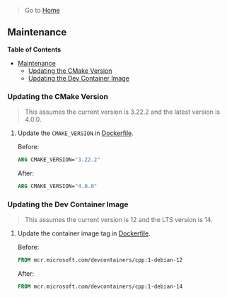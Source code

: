 > Go to [Home](../../README.md)

## Maintenance

**Table of Contents**

- [Maintenance](#maintenance)
  - [Updating the CMake Version](#updating-the-cmake-version)
  - [Updating the Dev Container Image](#updating-the-dev-container-image)

### Updating the CMake Version

> This assumes the current version is 3.22.2 and the latest version is 4.0.0.

1. Update the `CMAKE_VERSION` in [Dockerfile](../../.devcontainer/Dockerfile).

    Before:

    ```Dockerfile
    ARG CMAKE_VERSION="3.22.2"
    ```

    After:

    ```Dockerfile
    ARG CMAKE_VERSION="4.0.0"
    ```

### Updating the Dev Container Image

> This assumes the current version is 12 and the LTS version is 14.

1. Update the container image tag in [Dockerfile](../../.devcontainer/Dockerfile).

    Before:

    ```Dockerfile
    FROM mcr.microsoft.com/devcontainers/cpp:1-debian-12
    ```

    After:

    ```Dockerfile
    FROM mcr.microsoft.com/devcontainers/cpp:1-debian-14
    ```
